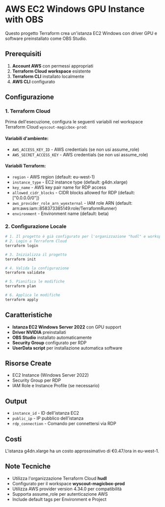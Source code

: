 # AWS EC2 Windows GPU Instance with OBS

Questo progetto Terraform crea un'istanza EC2 Windows con driver GPU e software preinstallato come OBS Studio.

## Prerequisiti

1. **Account AWS** con permessi appropriati
2. **Terraform Cloud workspace** esistente
3. **Terraform CLI** installato localmente
4. **AWS CLI** configurato

## Configurazione

### 1. Terraform Cloud
Prima dell'esecuzione, configura le seguenti variabili nel workspace Terraform Cloud `wyscout-magicbox-prod`:

#### Variabili d'ambiente:
- `AWS_ACCESS_KEY_ID` - AWS credentials (se non usi assume_role)
- `AWS_SECRET_ACCESS_KEY` - AWS credentials (se non usi assume_role)

#### Variabili Terraform:
- `region` - AWS region (default: eu-west-1)
- `instance_type` - EC2 instance type (default: g4dn.xlarge) 
- `key_name` - AWS key pair name for RDP access
- `allowed_cidr_blocks` - CIDR blocks allowed for RDP (default: ["0.0.0.0/0"])
- `aws_provider_role_arn_wyexternal` - IAM role ARN (default: arn:aws:iam::858373385149:role/TerraformRunner)
- `environment` - Environment name (default: beta)

### 2. Configurazione Locale
```bash
# 1. Il progetto è già configurato per l'organizzazione "hudl" e workspace "wyscout-magicbox-prod"
# 2. Login a Terraform Cloud
terraform login

# 3. Inizializza il progetto
terraform init

# 4. Valida la configurazione
terraform validate

# 5. Pianifica le modifiche
terraform plan

# 6. Applica le modifiche
terraform apply
```

## Caratteristiche

- **Istanza EC2 Windows Server 2022** con GPU support
- **Driver NVIDIA** preinstallati
- **OBS Studio** installato automaticamente
- **Security Group** configurato per RDP
- **UserData script** per installazione automatica software

## Risorse Create

- EC2 Instance (Windows Server 2022)
- Security Group per RDP
- IAM Role e Instance Profile (se necessario)

## Output

- `instance_id` - ID dell'istanza EC2
- `public_ip` - IP pubblico dell'istanza
- `rdp_connection` - Comando per connettersi via RDP

## Costi

L'istanza g4dn.xlarge ha un costo approssimativo di €0.47/ora in eu-west-1.

## Note Tecniche

- Utilizza l'organizzazione Terraform Cloud **hudl**
- Configurato per il workspace **wyscout-magicbox-prod**
- Utilizza AWS provider version 4.34.0 per compatibilità
- Supporta assume_role per autenticazione AWS
- Include default tags per Environment e Project
